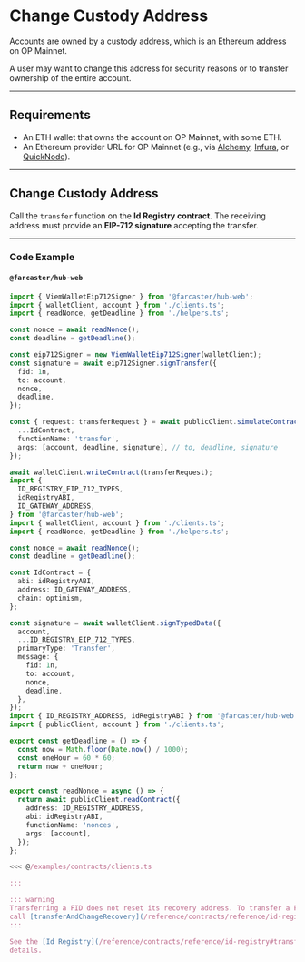 # Change Custody Address

Accounts are owned by a custody address, which is an Ethereum address on OP Mainnet.

A user may want to change this address for security reasons or to transfer ownership of the entire account.

---

## Requirements

- An ETH wallet that owns the account on OP Mainnet, with some ETH.  
- An Ethereum provider URL for OP Mainnet (e.g., via [Alchemy](https://www.alchemy.com/), [Infura](https://www.infura.io/), or [QuickNode](https://www.quicknode.com/)).

---

## Change Custody Address

Call the `transfer` function on the **Id Registry contract**. The receiving address must provide an **EIP-712 signature** accepting the transfer.

---

### Code Example

#### `@farcaster/hub-web`
```ts
import { ViemWalletEip712Signer } from '@farcaster/hub-web';
import { walletClient, account } from './clients.ts';
import { readNonce, getDeadline } from './helpers.ts';

const nonce = await readNonce();
const deadline = getDeadline();

const eip712Signer = new ViemWalletEip712Signer(walletClient);
const signature = await eip712Signer.signTransfer({
  fid: 1n,
  to: account,
  nonce,
  deadline,
});

const { request: transferRequest } = await publicClient.simulateContract({
  ...IdContract,
  functionName: 'transfer',
  args: [account, deadline, signature], // to, deadline, signature
});

await walletClient.writeContract(transferRequest);
import {
  ID_REGISTRY_EIP_712_TYPES,
  idRegistryABI,
  ID_GATEWAY_ADDRESS,
} from '@farcaster/hub-web';
import { walletClient, account } from './clients.ts';
import { readNonce, getDeadline } from './helpers.ts';

const nonce = await readNonce();
const deadline = getDeadline();

const IdContract = {
  abi: idRegistryABI,
  address: ID_GATEWAY_ADDRESS,
  chain: optimism,
};

const signature = await walletClient.signTypedData({
  account,
  ...ID_REGISTRY_EIP_712_TYPES,
  primaryType: 'Transfer',
  message: {
    fid: 1n,
    to: account,
    nonce,
    deadline,
  },
});
import { ID_REGISTRY_ADDRESS, idRegistryABI } from '@farcaster/hub-web';
import { publicClient, account } from './clients.ts';

export const getDeadline = () => {
  const now = Math.floor(Date.now() / 1000);
  const oneHour = 60 * 60;
  return now + oneHour;
};

export const readNonce = async () => {
  return await publicClient.readContract({
    address: ID_REGISTRY_ADDRESS,
    abi: idRegistryABI,
    functionName: 'nonces',
    args: [account],
  });
};

<<< @/examples/contracts/clients.ts

:::

::: warning
Transferring a FID does not reset its recovery address. To transfer a FID and update its recovery address,
call [transferAndChangeRecovery](/reference/contracts/reference/id-registry#transferandchangerecovery).
:::

See the [Id Registry](/reference/contracts/reference/id-registry#transfer) section for more
details.

